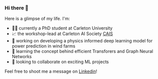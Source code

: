 ### Hi there 👋

Here is a glimpse of my life. I'm:
- 👩‍💻 currently a PhD student at Carleton University
- 📈 the workshop-lead at Carleton AI Society [CAIS](https://carletonai.com/)
- 🔭 working on developing a physics informed deep learning model for power prediction in wind farms
- 🌱 learning the concept behind efficient Transforers and Graph Neural Networks
- 👯 looking to collaborate on exciting ML projects

Feel free to shoot me a message on [Linkedin](https://www.linkedin.com/in/farzad-roozitalab-173066152/)!


<!--
**Farzad-R/Farzad-R** is a ✨ _special_ ✨ repository because its `README.md` (this file) appears on your GitHub profile.

Here are some ideas to get you started:

- 🔭 I’m currently working on ...
- 🌱 I’m currently learning ...
- 👯 I’m looking to collaborate on ...
- 🤔 I’m looking for help with ...
- 💬 Ask me about ...
- 📫 How to reach me: ...
- 😄 Pronouns: ...
- ⚡ Fun fact: ...

https://github.com/alexandresanlim/Badges4-README.md-Profile#-social-
-->
